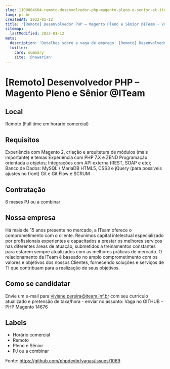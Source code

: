 ```yaml
---
slug: 1100804604-remoto-desenvolvedor-php-magento-pleno-e-senior-at-iteam
lang: pt-br
createdAt: 2022-01-12
title: '[Remoto] Desenvolvedor PHP – Magento Pleno e Sênior @ITeam - Vaga de Emprego'
sitemap:
  lastModified: 2022-01-12
meta:
  description: 'Detalhes sobre a vaga de emprego: [Remoto] Desenvolvedor PHP – Magento Pleno e Sênior @ITeam'
  twitter:
    card: summary
    site: '@nawarian'
---
```


# [Remoto] Desenvolvedor PHP – Magento Pleno e Sênior @ITeam

<!--
==================================================
POR FAVOR, SÓ POSTE SE A VAGA FOR PARA TRABALHAR COM REACT OU TECNOLOGIAS DO ECOSSISTEMA!

Exemplo: [São Paulo] Developer na NOME DA EMPRESA`
==================================================
-->


## Local

Remoto (Full time em horário comercial)

## Requisitos

Experiência com Magento 2, criação e arquitetura de módulos (mais importante) e temas 
Experiência com PHP 7.X e ZEND
Programação orientada a objetos;
Integrações com API externa (REST, SOAP e etc);
Banco de Dados: MySQL / MariaDB
HTML5, CSS3 e jQuery (para possíveis ajustes no front)
Git e Git Flow e SCRUM

## Contratação

6 meses
PJ ou a combinar 


## Nossa empresa

Há mais de 15 anos presente no mercado, a ITeam oferece o comprometimento com o cliente.
Reunimos capital intelectual especializado por profissionais experientes e capacitados a prestar os melhores serviços nas diferentes áreas de atuação, submetidos a treinamentos constantes para estarem sempre atualizados com as melhores práticas de mercado. 
O relacionamento da ITeam é baseado no amplo comprometimento com os valores e objetivos dos nossos Clientes, fornecendo soluções e serviços de TI que contribuam para a realização de seus objetivos.

## Como se candidatar

Envie um e-mail para viviane.pereira@iteam.inf.br com seu currículo atualizado e pretensão de taxa/hora - enviar no assunto: Vaga no GITHUB - PHP Magento 14676 

## Labels

- Horário comercial
- Remoto
- Pleno e Sênior
- PJ ou a combinar

Fonte: https://github.com/phpdevbr/vagas/issues/1069